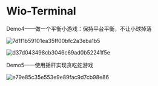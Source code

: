 # Wio-Terminal
Demo4——做一个平衡小游戏：保持平台平衡，不让小球掉落

![7d1f1b59101ea35ff00bfc2a3eba1b5](https://github.com/user-attachments/assets/ef093d28-c34b-4178-ba16-39e0ff448567)

![d37d043498cb3046c69ad0b52241f5e](https://github.com/user-attachments/assets/42d8ffb6-c441-4b72-9466-49d996dfc16a)

Demo5——使用摇杆实现贪吃蛇游戏

![e79e85c35e553e9e89fac9d7cb98e86](https://github.com/user-attachments/assets/2fc5b539-e460-40bd-873b-d03378a0d39b)
